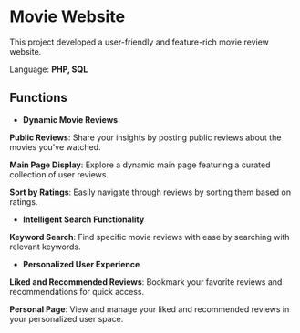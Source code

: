 # Movie Website
This project developed a user-friendly and feature-rich movie review website.

Language: **PHP, SQL**

## Functions

- **Dynamic Movie Reviews**

**Public Reviews**: Share your insights by posting public reviews about the movies you've watched.

**Main Page Display**: Explore a dynamic main page featuring a curated collection of user reviews.

**Sort by Ratings**: Easily navigate through reviews by sorting them based on ratings.

- **Intelligent Search Functionality**
  
**Keyword Search**: Find specific movie reviews with ease by searching with relevant keywords.

- **Personalized User Experience**
  
**Liked and Recommended Reviews**: Bookmark your favorite reviews and recommendations for quick access.

**Personal Page**: View and manage your liked and recommended reviews in your personalized user space.
